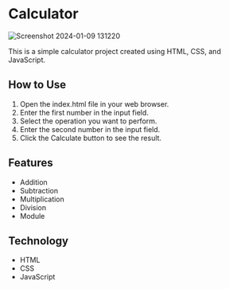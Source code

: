# Calculator

![Screenshot 2024-01-09 131220](https://github.com/08prerna/Calculator/assets/132763290/c9996e79-8190-4dcd-ac16-c94551250495)


This is a simple calculator project created using HTML, CSS, and JavaScript.

## How to Use

1. Open the index.html file in your web browser.
2. Enter the first number in the input field.
3. Select the operation you want to perform.
4. Enter the second number in the input field.
5. Click the Calculate button to see the result.

## Features

- Addition
- Subtraction
- Multiplication
- Division
- Module

## Technology

* HTML
* CSS
* JavaScript 

